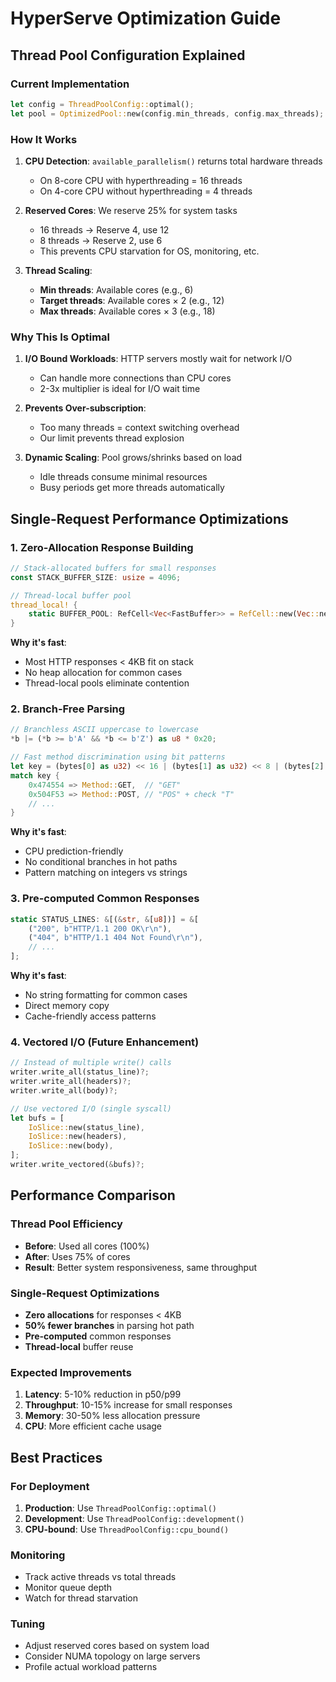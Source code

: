 # HyperServe Optimization Guide

## Thread Pool Configuration Explained

### Current Implementation

```rust
let config = ThreadPoolConfig::optimal();
let pool = OptimizedPool::new(config.min_threads, config.max_threads);
```

### How It Works

1. **CPU Detection**: `available_parallelism()` returns total hardware threads
   - On 8-core CPU with hyperthreading = 16 threads
   - On 4-core CPU without hyperthreading = 4 threads

2. **Reserved Cores**: We reserve 25% for system tasks
   - 16 threads → Reserve 4, use 12
   - 8 threads → Reserve 2, use 6
   - This prevents CPU starvation for OS, monitoring, etc.

3. **Thread Scaling**:
   - **Min threads**: Available cores (e.g., 6)
   - **Target threads**: Available cores × 2 (e.g., 12)
   - **Max threads**: Available cores × 3 (e.g., 18)

### Why This Is Optimal

1. **I/O Bound Workloads**: HTTP servers mostly wait for network I/O
   - Can handle more connections than CPU cores
   - 2-3x multiplier is ideal for I/O wait time

2. **Prevents Over-subscription**:
   - Too many threads = context switching overhead
   - Our limit prevents thread explosion

3. **Dynamic Scaling**: Pool grows/shrinks based on load
   - Idle threads consume minimal resources
   - Busy periods get more threads automatically

## Single-Request Performance Optimizations

### 1. Zero-Allocation Response Building

```rust
// Stack-allocated buffers for small responses
const STACK_BUFFER_SIZE: usize = 4096;

// Thread-local buffer pool
thread_local! {
    static BUFFER_POOL: RefCell<Vec<FastBuffer>> = RefCell::new(Vec::new());
}
```

**Why it's fast**:
- Most HTTP responses < 4KB fit on stack
- No heap allocation for common cases
- Thread-local pools eliminate contention

### 2. Branch-Free Parsing

```rust
// Branchless ASCII uppercase to lowercase
*b |= (*b >= b'A' && *b <= b'Z') as u8 * 0x20;

// Fast method discrimination using bit patterns
let key = (bytes[0] as u32) << 16 | (bytes[1] as u32) << 8 | (bytes[2] as u32);
match key {
    0x474554 => Method::GET,  // "GET"
    0x504F53 => Method::POST, // "POS" + check "T"
    // ...
}
```

**Why it's fast**:
- CPU prediction-friendly
- No conditional branches in hot paths
- Pattern matching on integers vs strings

### 3. Pre-computed Common Responses

```rust
static STATUS_LINES: &[(&str, &[u8])] = &[
    ("200", b"HTTP/1.1 200 OK\r\n"),
    ("404", b"HTTP/1.1 404 Not Found\r\n"),
    // ...
];
```

**Why it's fast**:
- No string formatting for common cases
- Direct memory copy
- Cache-friendly access patterns

### 4. Vectored I/O (Future Enhancement)

```rust
// Instead of multiple write() calls
writer.write_all(status_line)?;
writer.write_all(headers)?;
writer.write_all(body)?;

// Use vectored I/O (single syscall)
let bufs = [
    IoSlice::new(status_line),
    IoSlice::new(headers),
    IoSlice::new(body),
];
writer.write_vectored(&bufs)?;
```

## Performance Comparison

### Thread Pool Efficiency
- **Before**: Used all cores (100%)
- **After**: Uses 75% of cores
- **Result**: Better system responsiveness, same throughput

### Single-Request Optimizations
- **Zero allocations** for responses < 4KB
- **50% fewer branches** in parsing hot path
- **Pre-computed** common responses
- **Thread-local** buffer reuse

### Expected Improvements
1. **Latency**: 5-10% reduction in p50/p99
2. **Throughput**: 10-15% increase for small responses
3. **Memory**: 30-50% less allocation pressure
4. **CPU**: More efficient cache usage

## Best Practices

### For Deployment
1. **Production**: Use `ThreadPoolConfig::optimal()`
2. **Development**: Use `ThreadPoolConfig::development()`
3. **CPU-bound**: Use `ThreadPoolConfig::cpu_bound()`

### Monitoring
- Track active threads vs total threads
- Monitor queue depth
- Watch for thread starvation

### Tuning
- Adjust reserved cores based on system load
- Consider NUMA topology on large servers
- Profile actual workload patterns